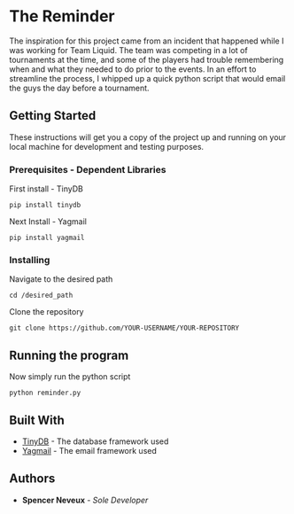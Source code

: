 # The Reminder

The inspiration for this project came from an incident that happened while I was working for Team Liquid. The team was competing in a lot of tournaments at the time, and some of the players had trouble remembering when and what they needed to do prior to the events. In an effort to streamline the process, I whipped up a quick python script that would email the guys the day before a tournament. 

## Getting Started

These instructions will get you a copy of the project up and running on your local machine for development and testing purposes.

### Prerequisites - Dependent Libraries

First install - TinyDB

```
pip install tinydb
```

Next Install - Yagmail

```
pip install yagmail
```
### Installing

Navigate to the desired path 

```
cd /desired_path
```

Clone the repository

```
git clone https://github.com/YOUR-USERNAME/YOUR-REPOSITORY
```

## Running the program

Now simply run the python script

```
python reminder.py
```

## Built With

* [TinyDB](https://tinydb.readthedocs.io/en/latest/) - The database framework used
* [Yagmail](https://buildmedia.readthedocs.org/media/pdf/yagmail/latest/yagmail.pdf) - The email framework used

## Authors

* **Spencer Neveux** - *Sole Developer* 

